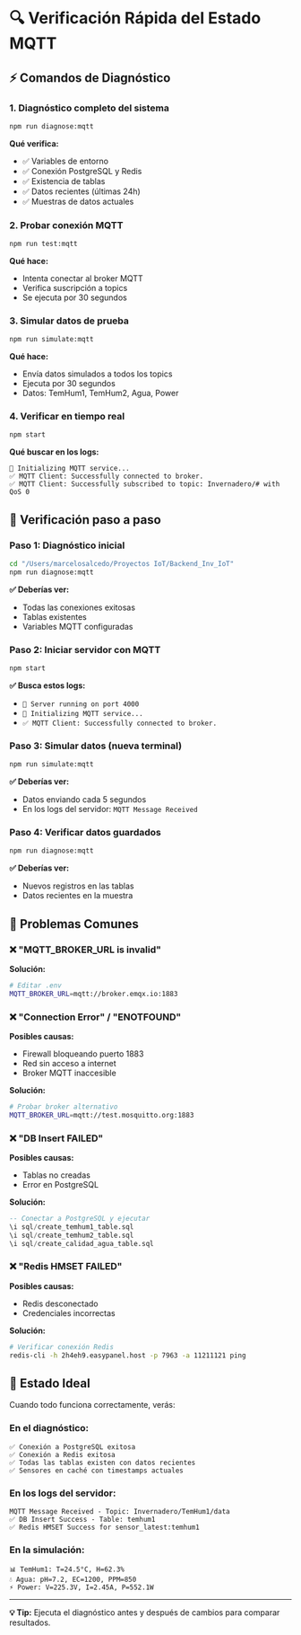 # 🔍 Verificación Rápida del Estado MQTT

## ⚡ Comandos de Diagnóstico

### 1. **Diagnóstico completo del sistema**
```bash
npm run diagnose:mqtt
```
**Qué verifica:**
- ✅ Variables de entorno
- ✅ Conexión PostgreSQL y Redis  
- ✅ Existencia de tablas
- ✅ Datos recientes (últimas 24h)
- ✅ Muestras de datos actuales

### 2. **Probar conexión MQTT**
```bash
npm run test:mqtt
```
**Qué hace:**
- Intenta conectar al broker MQTT
- Verifica suscripción a topics
- Se ejecuta por 30 segundos

### 3. **Simular datos de prueba**
```bash
npm run simulate:mqtt
```
**Qué hace:**
- Envía datos simulados a todos los topics
- Ejecuta por 30 segundos
- Datos: TemHum1, TemHum2, Agua, Power

### 4. **Verificar en tiempo real**
```bash
npm start
```
**Qué buscar en los logs:**
```
🔌 Initializing MQTT service...
✅ MQTT Client: Successfully connected to broker.
✅ MQTT Client: Successfully subscribed to topic: Invernadero/# with QoS 0
```

## 🔎 **Verificación paso a paso**

### Paso 1: Diagnóstico inicial
```bash
cd "/Users/marcelosalcedo/Proyectos IoT/Backend_Inv_IoT"
npm run diagnose:mqtt
```

**✅ Deberías ver:**
- Todas las conexiones exitosas
- Tablas existentes
- Variables MQTT configuradas

### Paso 2: Iniciar servidor con MQTT
```bash
npm start
```

**✅ Busca estos logs:**
- `🚀 Server running on port 4000`
- `🔌 Initializing MQTT service...`  
- `✅ MQTT Client: Successfully connected to broker.`

### Paso 3: Simular datos (nueva terminal)
```bash
npm run simulate:mqtt
```

**✅ Deberías ver:**
- Datos enviando cada 5 segundos
- En los logs del servidor: `MQTT Message Received`

### Paso 4: Verificar datos guardados
```bash
npm run diagnose:mqtt
```

**✅ Deberías ver:**
- Nuevos registros en las tablas
- Datos recientes en la muestra

## 🚨 **Problemas Comunes**

### ❌ **"MQTT_BROKER_URL is invalid"**
**Solución:**
```bash
# Editar .env
MQTT_BROKER_URL=mqtt://broker.emqx.io:1883
```

### ❌ **"Connection Error" / "ENOTFOUND"**
**Posibles causas:**
- Firewall bloqueando puerto 1883
- Red sin acceso a internet
- Broker MQTT inaccesible

**Solución:**
```bash
# Probar broker alternativo
MQTT_BROKER_URL=mqtt://test.mosquitto.org:1883
```

### ❌ **"DB Insert FAILED"**
**Posibles causas:**
- Tablas no creadas
- Error en PostgreSQL

**Solución:**
```sql
-- Conectar a PostgreSQL y ejecutar
\i sql/create_temhum1_table.sql
\i sql/create_temhum2_table.sql  
\i sql/create_calidad_agua_table.sql
```

### ❌ **"Redis HMSET FAILED"**
**Posibles causas:**
- Redis desconectado
- Credenciales incorrectas

**Solución:**
```bash
# Verificar conexión Redis
redis-cli -h 2h4eh9.easypanel.host -p 7963 -a 11211121 ping
```

## 🎯 **Estado Ideal**

Cuando todo funciona correctamente, verás:

### En el diagnóstico:
```
✅ Conexión a PostgreSQL exitosa
✅ Conexión a Redis exitosa  
✅ Todas las tablas existen con datos recientes
✅ Sensores en caché con timestamps actuales
```

### En los logs del servidor:
```
MQTT Message Received - Topic: Invernadero/TemHum1/data
✅ DB Insert Success - Table: temhum1
✅ Redis HMSET Success for sensor_latest:temhum1
```

### En la simulación:
```
📊 TemHum1: T=24.5°C, H=62.3%
💧 Agua: pH=7.2, EC=1200, PPM=850
⚡ Power: V=225.3V, I=2.45A, P=552.1W
```

---

**💡 Tip:** Ejecuta el diagnóstico antes y después de cambios para comparar resultados.
